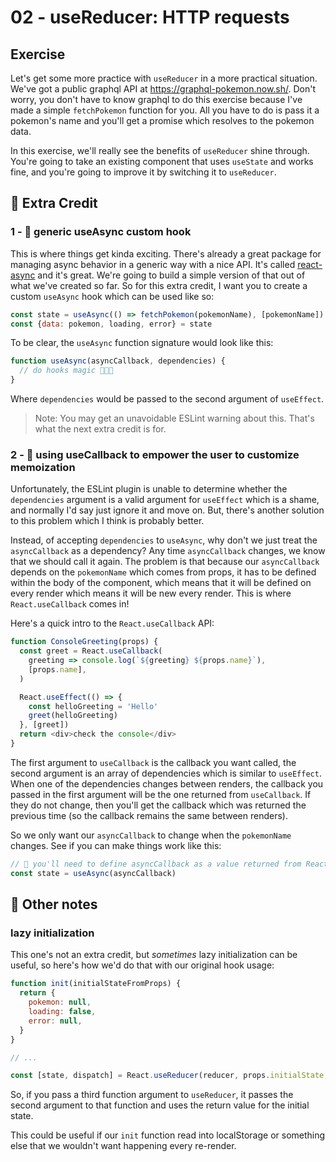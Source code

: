 # 02 - useReducer: HTTP requests

## Exercise

Let's get some more practice with `useReducer` in a more practical situation.
We've got a public graphql API at https://graphql-pokemon.now.sh/. Don't worry,
you don't have to know graphql to do this exercise because I've made a simple
`fetchPokemon` function for you. All you have to do is pass it a pokemon's name
and you'll get a promise which resolves to the pokemon data.

In this exercise, we'll really see the benefits of `useReducer` shine through.
You're going to take an existing component that uses `useState` and works fine,
and you're going to improve it by switching it to `useReducer`.

## 💯 Extra Credit

### 1 - 💯 generic useAsync custom hook

This is where things get kinda exciting. There's already a great package for
managing async behavior in a generic way with a nice API. It's called
[react-async](https://react-async.dev) and it's great. We're going to build a
simple version of that out of what we've created so far. So for this extra
credit, I want you to create a custom `useAsync` hook which can be used like so:

```javascript
const state = useAsync(() => fetchPokemon(pokemonName), [pokemonName])
const {data: pokemon, loading, error} = state
```

To be clear, the `useAsync` function signature would look like this:

```javascript
function useAsync(asyncCallback, dependencies) {
  // do hooks magic 🎩✨🐇
}
```

Where `dependencies` would be passed to the second argument of `useEffect`.

> Note: You may get an unavoidable ESLint warning about this. That's what the
> next extra credit is for.

### 2 - 💯 using useCallback to empower the user to customize memoization

Unfortunately, the ESLint plugin is unable to determine whether the
`dependencies` argument is a valid argument for `useEffect` which is a shame,
and normally I'd say just ignore it and move on. But, there's another solution
to this problem which I think is probably better.

Instead, of accepting `dependencies` to `useAsync`, why don't we just treat the
`asyncCallback` as a dependency? Any time `asyncCallback` changes, we know that
we should call it again. The problem is that because our `asyncCallback` depends
on the `pokemonName` which comes from props, it has to be defined within the
body of the component, which means that it will be defined on every render which
means it will be new every render. This is where `React.useCallback` comes in!

Here's a quick intro to the `React.useCallback` API:

```javascript
function ConsoleGreeting(props) {
  const greet = React.useCallback(
    greeting => console.log(`${greeting} ${props.name}`),
    [props.name],
  )

  React.useEffect(() => {
    const helloGreeting = 'Hello'
    greet(helloGreeting)
  }, [greet])
  return <div>check the console</div>
}
```

The first argument to `useCallback` is the callback you want called, the second
argument is an array of dependencies which is similar to `useEffect`. When one
of the dependencies changes between renders, the callback you passed in the
first argument will be the one returned from `useCallback`. If they do not
change, then you'll get the callback which was returned the previous time (so
the callback remains the same between renders).

So we only want our `asyncCallback` to change when the `pokemonName` changes.
See if you can make things work like this:

```javascript
// 🐨 you'll need to define asyncCallback as a value returned from React.useCallback
const state = useAsync(asyncCallback)
```

## 🦉 Other notes

### lazy initialization

This one's not an extra credit, but _sometimes_ lazy initialization can be
useful, so here's how we'd do that with our original hook usage:

```javascript
function init(initialStateFromProps) {
  return {
    pokemon: null,
    loading: false,
    error: null,
  }
}

// ...

const [state, dispatch] = React.useReducer(reducer, props.initialState, init)
```

So, if you pass a third function argument to `useReducer`, it passes the second
argument to that function and uses the return value for the initial state.

This could be useful if our `init` function read into localStorage or something
else that we wouldn't want happening every re-render.
